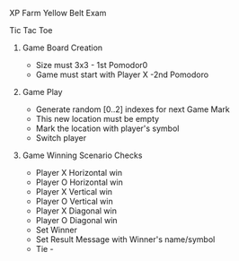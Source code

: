 XP Farm Yellow Belt Exam

Tic Tac Toe

1. Game Board Creation
    -   Size must 3x3 - 1st Pomodor0
    -   Game must start with Player X -2nd Pomodoro

2. Game Play
    -   Generate random [0..2] indexes for next Game Mark
    -   This new location must be empty
    -   Mark the location with player's symbol
    -   Switch player

3. Game Winning Scenario Checks
    -   Player X Horizontal win
    -   Player O Horizontal win
    -   Player X Vertical win
    -   Player O Vertical win
    -   Player X Diagonal win
    -   Player O Diagonal win
    -   Set Winner
    -   Set Result Message with Winner's name/symbol
    -   Tie -